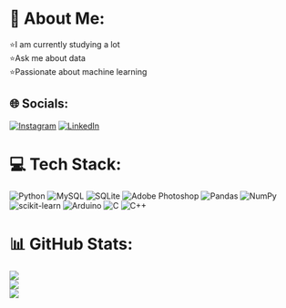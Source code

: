 # 💫 About Me:
⭐I am currently studying a lot<br>⭐Ask me about data<br>⭐Passionate about machine learning<br>


## 🌐 Socials:
[![Instagram](https://img.shields.io/badge/Instagram-%23E4405F.svg?logo=Instagram&logoColor=white)](https://instagram.com/Whiten_t_) [![LinkedIn](https://img.shields.io/badge/LinkedIn-%230077B5.svg?logo=linkedin&logoColor=white)](https://linkedin.com/in/eduardo-duarte-peña) 

# 💻 Tech Stack:
![Python](https://img.shields.io/badge/python-3670A0?style=flat-square&logo=python&logoColor=ffdd54) ![MySQL](https://img.shields.io/badge/mysql-%2300f.svg?style=flat-square&logo=mysql&logoColor=white) ![SQLite](https://img.shields.io/badge/sqlite-%2307405e.svg?style=flat-square&logo=sqlite&logoColor=white) ![Adobe Photoshop](https://img.shields.io/badge/adobephotoshop-%2331A8FF.svg?style=flat-square&logo=adobephotoshop&logoColor=white) ![Pandas](https://img.shields.io/badge/pandas-%23150458.svg?style=flat-square&logo=pandas&logoColor=white) ![NumPy](https://img.shields.io/badge/numpy-%23013243.svg?style=flat-square&logo=numpy&logoColor=white) ![scikit-learn](https://img.shields.io/badge/scikit--learn-%23F7931E.svg?style=flat-square&logo=scikit-learn&logoColor=white) ![Arduino](https://img.shields.io/badge/-Arduino-00979D?style=flat-square&logo=Arduino&logoColor=white) ![C](https://img.shields.io/badge/c-%2300599C.svg?style=flat-square&logo=c&logoColor=white) ![C++](https://img.shields.io/badge/c++-%2300599C.svg?style=flat-square&logo=c%2B%2B&logoColor=white)
# 📊 GitHub Stats:
![](https://github-readme-stats.vercel.app/api?username=EduarP&theme=gotham&hide_border=false&include_all_commits=false&count_private=false)<br/>
![](https://github-readme-streak-stats.herokuapp.com/?user=EduarP&theme=gotham&hide_border=false)<br/>
![](https://github-readme-stats.vercel.app/api/top-langs/?username=EduarP&theme=gotham&hide_border=false&include_all_commits=false&count_private=false&layout=compact)


